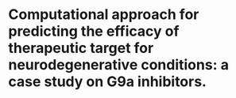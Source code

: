 
# Computational approach for predicting the efficacy of therapeutic target for neurodegenerative conditions: a case study on G9a inhibitors.
